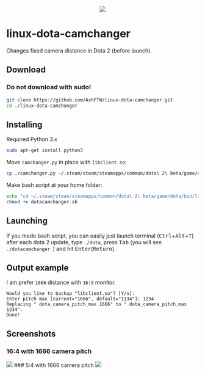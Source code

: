 <p align="center">
<img src="https://i.imgur.com/oX3cl9t.jpg">
</p>
  
# linux-dota-camchanger

Changes fixed camera distance in Dota 2 (before launch).

## Download
### Do not download with sudo!
```bash
git clone https://github.com/AshFTW/linux-dota-camchanger.git
cd ./linux-dota-camchanger
```

## Installing
Required Python 3.x
```bash
sudo apt-get install python3
```

Move `camchanger.py` in place with `libclient.so`:
```bash
cp ./camchanger.py ~/.steam/steam/steamapps/common/dota\ 2\ beta/game/dota/bin/linuxsteamrt64/camchanger.py
```

Make bash script at your home folder:
```bash
echo "cd ~/.steam/steam/steamapps/common/dota\ 2\ beta/game/dota/bin/linuxsteamrt64/ && python3 camchanger.py && chmod +rwx libclient.so" >> dotacamchanger.sh
chmod +x dotacamchanger.sh
```

## Launching
If you made bash script, you can easily just launch terminal (<kbd>Ctrl</kbd>+<kbd>Alt</kbd>+<kbd>T</kbd>) after each dota 2 update, type `./dota`, press <kbd>Tab</kbd> (you will see `./dotacamchanger `) and hit <kbd>Enter</kbd>(<kbd>Return</kbd>).


## Output example
I am prefer `1666` distance with `16:9` monitor.
```
Would you like to backup "libclient.so"? [Y/n]: 
Enter pitch max [current="1666", default="1134"]: 1234
Replacing " dota_camera_pitch_max 1666" to " dota_camera_pitch_max 1234".
Done!
```

## Screenshots
### 16:4 with 1666 camera pitch
<img src="https://i.imgur.com/Mge0u4e.jpg">
### 5:4 with 1666 camera pitch
<img src="https://i.imgur.com/84hgaLz.jpg">
